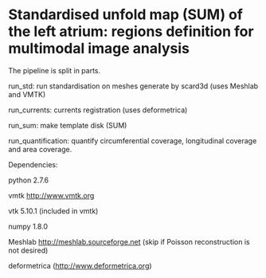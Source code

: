 
# Standardised unfold map (SUM) of the left atrium: regions definition for multimodal image analysis

The pipeline is split in parts.

run_std:              run standardisation on meshes generate by scard3d
                       (uses Meshlab and VMTK)
                       
run_currents:         currents registration
                       (uses deformetrica)
                       
run_sum:              make template disk (SUM)

run_quantification:   quantify circumferential coverage, longitudinal coverage and area coverage.


Dependencies:

python 2.7.6

vmtk http://www.vmtk.org

vtk 5.10.1 (included in vmtk)

numpy 1.8.0

Meshlab http://meshlab.sourceforge.net (skip if Poisson reconstruction is not desired)

deformetrica (http://www.deformetrica.org)


